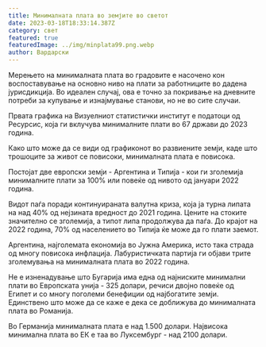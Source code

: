 ```yaml
---
title: Минималната плата во земјите во светот
date: 2023-03-18T18:33:14.387Z
category: свет
featured: true
featuredImage: ../img/minplata99.png.webp
author: Вардарски
---
```


Мерењето на минималната плата во градовите е насочено кон воспоставување на основно ниво на плати за работниците во дадена јурисдикција. Во идеален случај, ова е точно за покривање на дневните потреби за купување и изнајмување станови, но не во сите случаи.

Првата графика на Визуелниот статистички институт е податоци од Ресурсис, која ги вклучува минималните плати во 67 држави до 2023 година.

Како што може да се види од графиконот во развиените земји, каде што трошоците за живот се повисоки, минималната плата е повисока.

Постојат две европски земји - Аргентина и Типија - кои ги зголемија минималните плати за 100% или повеќе од нивото од јануари 2022 година.

Видот паѓа поради континуираната валутна криза, која ја турна липата на над 40% од нејзината вредност до 2021 година. Цените на стоките значително се зголемија, а типот липа продолжува да паѓа. До крајот на 2022 година, 70% од населението во Типија ќе може да го плати заемот.

Аргентина, најголемата економија во Јужна Америка, исто така страда од многу повисока инфлација. Лабуристичката партија ги објави трите зголемувања на минималната плата во 2022 година.

Не е изненадување што Бугарија има една од најниските минимални плати во Европската унија - 325 долари, речиси двојно повеќе од Египет и со многу поголеми бенефиции од најбогатите земји. Единствено што може да се каже е дека се доближува до минималната плата во Романија.

Во Германија минималната плата е над 1.500 долари. Највисока минимална плата во ЕК е таа во Луксембург - над 2100 долари.
